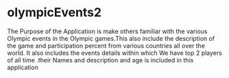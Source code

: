 # olympicEvents2
The Purpose of the Application is make others familiar with the various Olympic events in the Olympic games.This also include the description of the game and participation percent from various countries all over the world. It also includes the events details within which We have top 2 players of all time .their Names and description and age is included in this application
